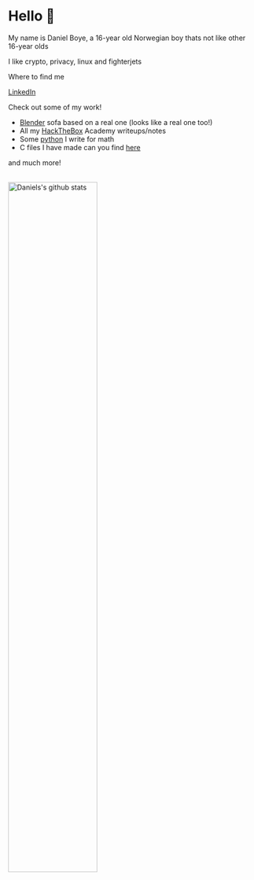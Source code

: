 # Hello 👋

My name is Daniel Boye, a 16-year old Norwegian boy thats not like other 16-year olds

I like crypto, privacy, linux and fighterjets

Where to find me 

[LinkedIn](https://www.linkedin.com/in/danielboye/) 

Check out some of my work!

* [Blender](https://github.com/DanielBoye/ToFX-Blender) sofa based on a real one (looks like a real one too!)
* All my [HackTheBox](https://github.com/DanielBoye/HackTheBox) Academy writeups/notes
* Some [python](https://github.com/DanielBoye/python-matte) I write for math 
* C files I have made can you find [here](https://github.com/DanielBoye/C-Programmering)

and much more!

<br>

<a href="https://github.com/swepool/github-readme-stats">
   <img width="60%" alt="Daniels's github stats" src="https://github-readme-stats.vercel.app/api?username=DanielBoye&show_icons=true&hide_border=true" />
</a>




 
 
